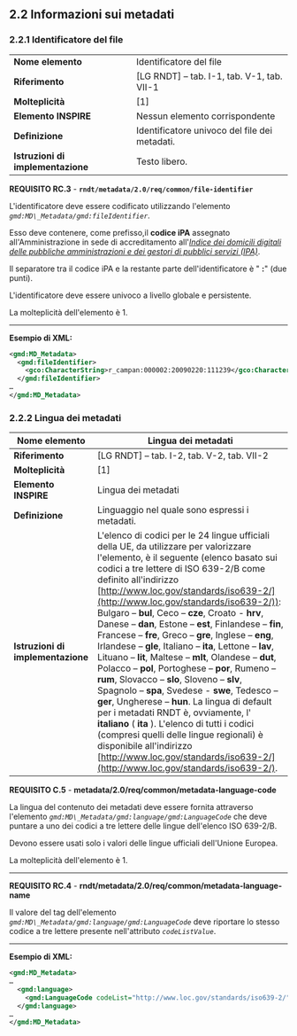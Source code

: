 ## 2.2 Informazioni sui metadati

### 2.2.1 Identificatore del file

|  |  |
| --- | --- |
| **Nome elemento** | Identificatore del file |
| **Riferimento** | [LG RNDT] – tab. I-1, tab. V-1, tab. VII-1 |
| **Molteplicità** | [1] |
| **Elemento INSPIRE** | Nessun elemento corrispondente |
| **Definizione** | Identificatore univoco del file dei metadati. |
| **Istruzioni di implementazione** | Testo libero. |

<a name=RC.3>**REQUISITO RC.3**</a> - **```rndt/metadata/2.0/req/common/file-identifier```**

L&#39;identificatore deve essere codificato utilizzando l&#39;elemento _```gmd:MD\_Metadata/gmd:fileIdentifier```_.

Esso deve contenere, come prefisso,il **codice iPA** assegnato all&#39;Amministrazione in sede di accreditamento all&#39;[_Indice dei domicili digitali delle pubbliche amministrazioni e dei gestori di pubblici servizi (IPA)_](https://www.indicepa.gov.it/).

Il separatore tra il codice iPA e la restante parte dell&#39;identificatore è &quot; **:**&quot; (due punti).

L&#39;identificatore deve essere univoco a livello globale e persistente.

La molteplicità dell&#39;elemento è 1.

---

**Esempio di XML:**

``` xml
<gmd:MD_Metadata>
  <gmd:fileIdentifier>
    <gco:CharacterString>r_campan:000002:20090220:111239</gco:CharacterString>
  </gmd:fileIdentifier>
…
</gmd:MD_Metadata>
```

### 2.2.2 Lingua dei metadati


| **Nome elemento** | **Lingua dei metadati** |
| --- | --- |
| **Riferimento** | [LG RNDT] – tab. I-2, tab. V-2, tab. VII-2 |
| **Molteplicità** | [1] |
| **Elemento INSPIRE** | Lingua dei metadati |
| **Definizione** | Linguaggio nel quale sono espressi i metadati. |
| **Istruzioni di implementazione** | L&#39;elenco di codici per le 24 lingue ufficiali della UE, da utilizzare per valorizzare l&#39;elemento, è il seguente (elenco basato sui codici a tre lettere di ISO 639-2/B come definito all&#39;indirizzo [http://www.loc.gov/standards/iso639-2/](http://www.loc.gov/standards/iso639-2/)): Bulgaro – **bul**, Ceco – **cze**, Croato - **hrv**, Danese – **dan**, Estone – **est**, Finlandese – **fin**, Francese – **fre**, Greco – **gre**, Inglese – **eng**, Irlandese – **gle**, Italiano – **ita**, Lettone – **lav**, Lituano – **lit**, Maltese – **mlt**, Olandese – **dut**, Polacco – **pol**, Portoghese – **por**, Rumeno – **rum**, Slovacco – **slo**, Sloveno – **slv**, Spagnolo – **spa**, Svedese - **swe**, Tedesco – **ger**, Ungherese – **hun**. La lingua di default per i metadati RNDT è, ovviamente, l&#39; **italiano** ( **ita** ). L&#39;elenco di tutti i codici (compresi quelli delle lingue regionali) è disponibile all&#39;indirizzo [http://www.loc.gov/standards/iso639-2/](http://www.loc.gov/standards/iso639-2/). |

<a name=C.5>**REQUISITO C.5**</a> - **metadata/2.0/req/common/metadata-language-code**

La lingua del contenuto dei metadati deve essere fornita attraverso l&#39;elemento _```gmd:MD\_Metadata/gmd:language/gmd:LanguageCode```_ che deve puntare a uno dei codici a tre lettere delle lingue dell&#39;elenco ISO 639-2/B.

Devono essere usati solo i valori delle lingue ufficiali dell&#39;Unione Europea.

La molteplicità dell&#39;elemento è 1.

---

<a name=RC.4>**REQUISITO RC.4**</a> - **rndt/metadata/2.0/req/common/metadata-language-name**

Il valore del tag dell&#39;elemento _```gmd:MD\_Metadata/gmd:language/gmd:LanguageCode```_ deve riportare lo stesso codice a tre lettere presente nell&#39;attributo _```codeListValue```_.

---

**Esempio di XML:**

``` xml
<gmd:MD_Metadata>
…
  <gmd:language>
    <gmd:LanguageCode codeList="http://www.loc.gov/standards/iso639-2/" codeListValue="ita">ita</gmd:LanguageCode>
  </gmd:language>
…
</gmd:MD_Metadata>
```
